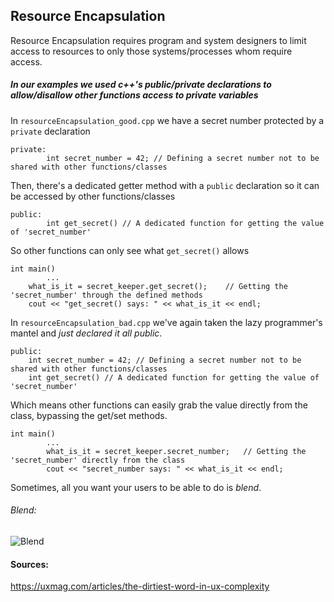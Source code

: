 ## Resource Encapsulation
Resource Encapsulation requires program and system designers to limit access to resources to only those systems/processes whom require access. 
##### In our examples we used c++'s public/private declarations to allow/disallow other functions access to private variables
In `resourceEncapsulation_good.cpp` we have a secret number protected by a `private` declaration
```
private:
    	int secret_number = 42; // Defining a secret number not to be shared with other functions/classes
```
Then, there's a dedicated getter method with a `public` declaration so it can be accessed by other functions/classes
```
public:	
    	int get_secret() // A dedicated function for getting the value of 'secret_number'
```
So other functions can only see what `get_secret()` allows
```
int main()
    	...
	what_is_it = secret_keeper.get_secret();	// Getting the 'secret_number' through the defined methods
	cout << "get_secret() says: " << what_is_it << endl;
```
In `resourceEncapsulation_bad.cpp` we've again taken the lazy programmer's mantel and *just declared it all public*.
```
public:
	int secret_number = 42;	// Defining a secret number not to be shared with other functions/classes	
   	int get_secret() // A dedicated function for getting the value of 'secret_number'
```
Which means other functions can easily grab the value directly from the class, bypassing the get/set methods.
```
int main()
    	...
    	what_is_it = secret_keeper.secret_number;	// Getting the 'secret_number' directly from the class
    	cout << "secret_number says: " << what_is_it << endl;
```
Sometimes, all you want your users to be able to do is *blend*.
###### Blend:
![Blend](https://github.com/UW-COSC-4010-5010-CYBER-FA-2017/foundational-concepts-in-cybersecurity-jwild1_cbugg/blob/master/3/resourceEncapsulation.jpg)

#### Sources:
https://uxmag.com/articles/the-dirtiest-word-in-ux-complexity
